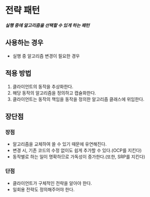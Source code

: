 # 전략 패턴
***실행 중에 알고리즘을 선택할 수 있게 하는 패턴***

## 사용하는 경우
- 실행 중 알고리즘 변경이 필요한 경우

## 적용 방법
1. 클라이언트의 동작을 추상화한다.
2. 해당 동작의 알고리즘을 정의하고 캡슐화한다.
3. 클라이언트는 동작의 책임을 동작을 정의한 알고리즘 클래스에 위임한다.

## 장단점

### 장점
- 알고리즘을 교체하여 쓸 수 있기 때문에 유연해진다.
- 변경 시, 기존 코드의 수정 없이도 쉽게 추가할 수 있다.(OCP를 지킨다)
- 동작별로 하는 일이 명확하므로 가독성이 증가한다.(또한, SRP를 지킨다)

### 단점
- 클라이언트가 구체적인 전략을 알아야 한다.
- 일회용 전략도 정의해주어야 한다.

